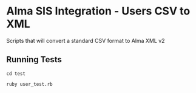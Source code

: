 # Alma SIS Integration - Users CSV to XML

Scripts that will convert a standard CSV format to Alma XML v2

## Running Tests

`cd test`

`ruby user_test.rb`
